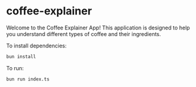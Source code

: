 # coffee-explainer

Welcome to the Coffee Explainer App! This application is designed to help you understand different types of coffee and their ingredients.

To install dependencies:

```bash
bun install
```

To run:

```bash
bun run index.ts
```
